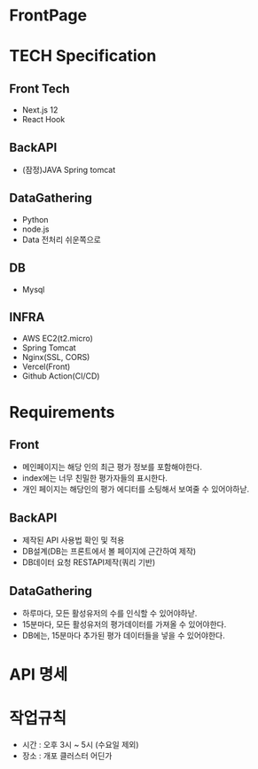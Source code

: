 # FrontPage

# TECH Specification
## Front Tech
- Next.js 12
- React Hook

## BackAPI
- (잠정)JAVA Spring tomcat

## DataGathering
- Python 
- node.js
- Data 전처리 쉬운쪽으로 

## DB
- Mysql

## INFRA
- AWS EC2(t2.micro)
- Spring Tomcat
- Nginx(SSL, CORS)
- Vercel(Front)
- Github Action(CI/CD)

# Requirements

## Front
- 메인페이지는 해당 인의 최근 평가 정보를 포함해야한다. 
- index에는 너무 친밀한 평가자들의 표시한다.
- 개인 페이지는 해당인의 평가 에디터를 소팅해서 보여줄 수 있어야하낟.

## BackAPI
- 제작된 API 사용법 확인 및 적용
- DB설계(DB는 프론트에서 볼 페이지에 근간하여 제작)
- DB데이터 요청 RESTAPI제작(쿼리 기반)

## DataGathering
- 하루마다, 모든 활성유저의 수를 인식할 수 있어야하낟.
- 15분마다, 모든 활성유저의 평가데이터를 가져올 수 있어야한다.
- DB에는, 15분마다 추가된 평가 데이터들을 넣을 수 있어야한다.

# API 명세
## 

# 작업규칙
- 시간 : 오후 3시 ~ 5시 (수요일 제외)
- 장소 : 개포 클러스터 어딘가
